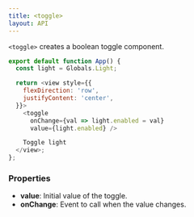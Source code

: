 ```yaml
---
title: <toggle>
layout: API
---
```


`<toggle>` creates a boolean toggle component.

<Sandpack>

```js App.js
export default function App() {
  const light = Globals.Light;

  return <view style={{
    flexDirection: 'row',
    justifyContent: 'center',
  }}>
    <toggle
      onChange={val => light.enabled = val}
      value={light.enabled} />

    Toggle light
  </view>;
};
```

</Sandpack>

### Properties

- **value**: Initial value of the toggle.
- **onChange**: Event to call when the value changes.
